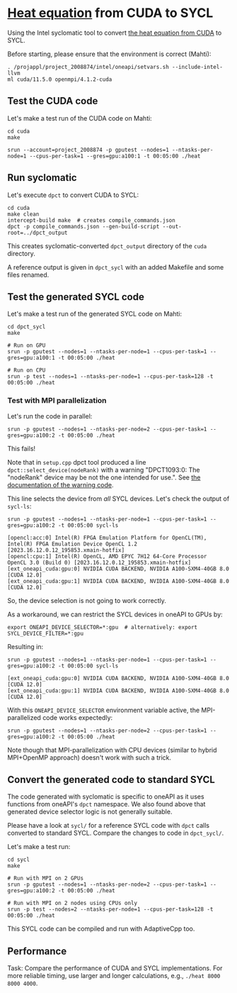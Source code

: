 # [Heat equation](https://enccs.github.io/openmp-gpu/miniapp/) from CUDA to SYCL

Using the Intel syclomatic tool to convert [the heat equation from CUDA](https://github.com/cschpc/heat-equation/tree/main/cuda) to SYCL.

Before starting, please ensure that the environment is correct (Mahti):

    . /projappl/project_2008874/intel/oneapi/setvars.sh --include-intel-llvm
    ml cuda/11.5.0 openmpi/4.1.2-cuda


## Test the CUDA code

Let's make a test run of the CUDA code on Mahti:

    cd cuda
    make

    srun --account=project_2008874 -p gputest --nodes=1 --ntasks-per-node=1 --cpus-per-task=1 --gres=gpu:a100:1 -t 00:05:00 ./heat


## Run syclomatic

Let's execute `dpct` to convert CUDA to SYCL:

    cd cuda
    make clean
    intercept-build make  # creates compile_commands.json
    dpct -p compile_commands.json --gen-build-script --out-root=../dpct_output

This creates syclomatic-converted `dpct_output` directory of the `cuda` directory.

A reference output is given in `dpct_sycl` with an added Makefile and some files renamed.


## Test the generated SYCL code

Let's make a test run of the generated SYCL code on Mahti:

    cd dpct_sycl
    make

    # Run on GPU
    srun -p gputest --nodes=1 --ntasks-per-node=1 --cpus-per-task=1 --gres=gpu:a100:1 -t 00:05:00 ./heat

    # Run on CPU
    srun -p test --nodes=1 --ntasks-per-node=1 --cpus-per-task=128 -t 00:05:00 ./heat


### Test with MPI parallelization

Let's run the code in parallel:

    srun -p gputest --nodes=1 --ntasks-per-node=2 --cpus-per-task=1 --gres=gpu:a100:2 -t 00:05:00 ./heat

This fails!

Note that in `setup.cpp` dpct tool produced a line `dpct::select_device(nodeRank)` with a warning
"DPCT1093:0: The "nodeRank" device may be not the one intended for use.".
See [the documentation of the warning code](https://oneapi-src.github.io/SYCLomatic/dev_guide/diagnostic_ref/dpct1093.html).

This line selects the device from *all* SYCL devices. Let's check the output of `sycl-ls`:

    srun -p gputest --nodes=1 --ntasks-per-node=1 --cpus-per-task=1 --gres=gpu:a100:2 -t 00:05:00 sycl-ls

    [opencl:acc:0] Intel(R) FPGA Emulation Platform for OpenCL(TM), Intel(R) FPGA Emulation Device OpenCL 1.2  [2023.16.12.0.12_195853.xmain-hotfix]
    [opencl:cpu:1] Intel(R) OpenCL, AMD EPYC 7H12 64-Core Processor                 OpenCL 3.0 (Build 0) [2023.16.12.0.12_195853.xmain-hotfix]
    [ext_oneapi_cuda:gpu:0] NVIDIA CUDA BACKEND, NVIDIA A100-SXM4-40GB 8.0 [CUDA 12.0]
    [ext_oneapi_cuda:gpu:1] NVIDIA CUDA BACKEND, NVIDIA A100-SXM4-40GB 8.0 [CUDA 12.0]

So, the device selection is not going to work correctly.

As a workaround, we can restrict the SYCL devices in oneAPI to GPUs by:

    export ONEAPI_DEVICE_SELECTOR=*:gpu  # alternatively: export SYCL_DEVICE_FILTER=*:gpu

Resulting in:

    srun -p gputest --nodes=1 --ntasks-per-node=1 --cpus-per-task=1 --gres=gpu:a100:2 -t 00:05:00 sycl-ls

    [ext_oneapi_cuda:gpu:0] NVIDIA CUDA BACKEND, NVIDIA A100-SXM4-40GB 8.0 [CUDA 12.0]
    [ext_oneapi_cuda:gpu:1] NVIDIA CUDA BACKEND, NVIDIA A100-SXM4-40GB 8.0 [CUDA 12.0]

With this `ONEAPI_DEVICE_SELECTOR` environment variable active, the MPI-parallelized code works expectedly:

    srun -p gputest --nodes=1 --ntasks-per-node=2 --cpus-per-task=1 --gres=gpu:a100:2 -t 00:05:00 ./heat

Note though that MPI-parallelization with CPU devices (similar to hybrid MPI+OpenMP approach) doesn't work with such a trick.


## Convert the generated code to standard SYCL

The code generated with syclomatic is specific to oneAPI as it uses functions from oneAPI's `dpct` namespace.
We also found above that generated device selector logic is not generally suitable.

Please have a look at `sycl/` for a reference SYCL code with `dpct` calls converted to standard SYCL.
Compare the changes to code in `dpct_sycl/`.

Let's make a test run:

    cd sycl
    make

    # Run with MPI on 2 GPUs
    srun -p gputest --nodes=1 --ntasks-per-node=2 --cpus-per-task=1 --gres=gpu:a100:2 -t 00:05:00 ./heat

    # Run with MPI on 2 nodes using CPUs only
    srun -p test --nodes=2 --ntasks-per-node=1 --cpus-per-task=128 -t 00:05:00 ./heat

This SYCL code can be compiled and run with AdaptiveCpp too.


## Performance

Task: Compare the performance of CUDA and SYCL implementations.
For more reliable timing, use larger and longer calculations, e.g., `./heat 8000 8000 4000`.

